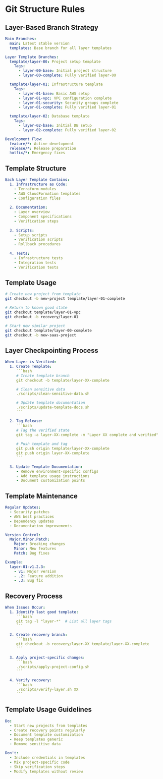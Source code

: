 # Git Structure Rules

## Layer-Based Branch Strategy
```yaml
Main Branches:
  main: Latest stable version
  templates: Base branch for all layer templates

Layer Template Branches:
  template/layer-00: Project setup template
    Tags:
      - layer-00-base: Initial project structure
      - layer-00-complete: Fully verified layer-00

  template/layer-01: Infrastructure template
    Tags:
      - layer-01-base: Basic AWS setup
      - layer-01-vpc: VPC configuration complete
      - layer-01-security: Security groups complete
      - layer-01-complete: Fully verified layer-01

  template/layer-02: Database template
    Tags:
      - layer-02-base: Initial DB setup
      - layer-02-complete: Fully verified layer-02

Development Flow:
  feature/*: Active development
  release/*: Release preparation
  hotfix/*: Emergency fixes
```

## Template Structure
```yaml
Each Layer Template Contains:
  1. Infrastructure as Code:
    - Terraform modules
    - AWS CloudFormation templates
    - Configuration files
    
  2. Documentation:
    - Layer overview
    - Component specifications
    - Verification steps
    
  3. Scripts:
    - Setup scripts
    - Verification scripts
    - Rollback procedures
    
  4. Tests:
    - Infrastructure tests
    - Integration tests
    - Verification tests
```

## Template Usage
```bash
# Create new project from template
git checkout -b new-project template/layer-01-complete

# Return to known good state
git checkout template/layer-01-vpc
git checkout -b recovery/layer-01

# Start new similar project
git checkout template/layer-00-complete
git checkout -b new-saas-project
```

## Layer Checkpointing Process
```yaml
When Layer is Verified:
  1. Create Template:
     ```bash
     # Create template branch
     git checkout -b template/layer-XX-complete

     # Clean sensitive data
     ./scripts/clean-sensitive-data.sh

     # Update template documentation
     ./scripts/update-template-docs.sh
     ```

  2. Tag Release:
     ```bash
     # Tag the verified state
     git tag -a layer-XX-complete -m "Layer XX complete and verified"
     
     # Push template and tag
     git push origin template/layer-XX-complete
     git push origin layer-XX-complete
     ```

  3. Update Template Documentation:
     - Remove environment-specific configs
     - Add template usage instructions
     - Document customization points
```

## Template Maintenance
```yaml
Regular Updates:
  - Security patches
  - AWS best practices
  - Dependency updates
  - Documentation improvements

Version Control:
  Major.Minor.Patch:
    Major: Breaking changes
    Minor: New features
    Patch: Bug fixes

Example:
  layer-01-v1.2.3:
    - v1: Major version
    - .2: Feature addition
    - .3: Bug fix
```

## Recovery Process
```yaml
When Issues Occur:
  1. Identify last good template:
     ```bash
     git tag -l "layer-*"  # List all layer tags
     ```

  2. Create recovery branch:
     ```bash
     git checkout -b recovery/layer-XX template/layer-XX-complete
     ```

  3. Apply project-specific changes:
     ```bash
     ./scripts/apply-project-config.sh
     ```

  4. Verify recovery:
     ```bash
     ./scripts/verify-layer.sh XX
     ```
```

## Template Usage Guidelines
```yaml
Do:
  - Start new projects from templates
  - Create recovery points regularly
  - Document template customization
  - Keep templates generic
  - Remove sensitive data

Don't:
  - Include credentials in templates
  - Mix project-specific code
  - Skip verification steps
  - Modify templates without review
``` 